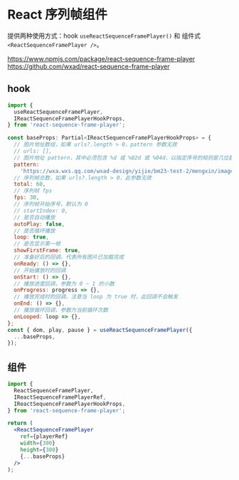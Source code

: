 # React 序列帧组件

提供两种使用方式：hook `useReactSequenceFramePlayer()` 和 组件式 `<ReactSequenceFramePlayer />`。

https://www.npmjs.com/package/react-sequence-frame-player
https://github.com/wxad/react-sequence-frame-player

## hook

```jsx
import {
  useReactSequenceFramePlayer,
  IReactSequenceFramePlayerHookProps,
} from 'react-sequence-frame-player';

const baseProps: Partial<IReactSequenceFramePlayerHookProps> = {
  // 图片地址数组，如果 urls?.length > 0，pattern 参数无效
  // urls: [],
  // 图片地址 pattern，其中必须包含 %d 或 %02d 或 %04d，以指定序号的规则是几位数，组件会依靠此规则请求图片
  pattern:
    'https://wxa.wxs.qq.com/wxad-design/yijie/bm23-test-2/mengxin/images/_1-61__%d.webp',
  // 序列帧总数，如果 urls?.length > 0，此参数无效
  total: 60,
  // 序列帧 fps
  fps: 30,
  // 序列帧开始序号，默认为 0
  // startIndex: 0,
  // 是否自动播放
  autoPlay: false,
  // 是否循环播放
  loop: true,
  // 是否显示第一帧
  showFirstFrame: true,
  // 准备好后的回调，代表所有图片已加载完成
  onReady: () => {},
  // 开始播放时的回调
  onStart: () => {},
  // 播放进度回调，参数为 0 ~ 1 的小数
  onProgress: progress => {},
  // 播放完成时的回调，注意当 loop 为 true 时，此回调不会触发
  onEnd: () => {},
  // 播放循环回调，参数为当前循环次数
  onLooped: loop => {},
};
const { dom, play, pause } = useReactSequenceFramePlayer({
  ...baseProps,
});
```

## 组件

```jsx
import {
  ReactSequenceFramePlayer,
  IReactSequenceFramePlayerRef,
  IReactSequenceFramePlayerHookProps,
} from 'react-sequence-frame-player';

return (
  <ReactSequenceFramePlayer
    ref={playerRef}
    width={300}
    height={300}
    {...baseProps}
  />
);
```
